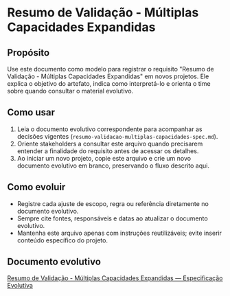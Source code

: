 <!-- proj/04-testes-e-validacao/resumo-validacao-multiplas-capacidades.md -->
# Resumo de Validação - Múltiplas Capacidades Expandidas

## Propósito
Use este documento como modelo para registrar o requisito "Resumo de Validação - Múltiplas Capacidades Expandidas" em novos projetos. Ele explica o objetivo do artefato, indica como interpretá-lo e orienta o time sobre quando consultar o material evolutivo.

## Como usar
1. Leia o documento evolutivo correspondente para acompanhar as decisões vigentes (`resumo-validacao-multiplas-capacidades-spec.md`).
2. Oriente stakeholders a consultar este arquivo quando precisarem entender a finalidade do requisito antes de acessar os detalhes.
3. Ao iniciar um novo projeto, copie este arquivo e crie um novo documento evolutivo em branco, preservando o fluxo descrito aqui.

## Como evoluir
- Registre cada ajuste de escopo, regra ou referência diretamente no documento evolutivo.
- Sempre cite fontes, responsáveis e datas ao atualizar o documento evolutivo.
- Mantenha este arquivo apenas com instruções reutilizáveis; evite inserir conteúdo específico do projeto.

## Documento evolutivo
[Resumo de Validação - Múltiplas Capacidades Expandidas — Especificação Evolutiva](./resumo-validacao-multiplas-capacidades-spec.md)

